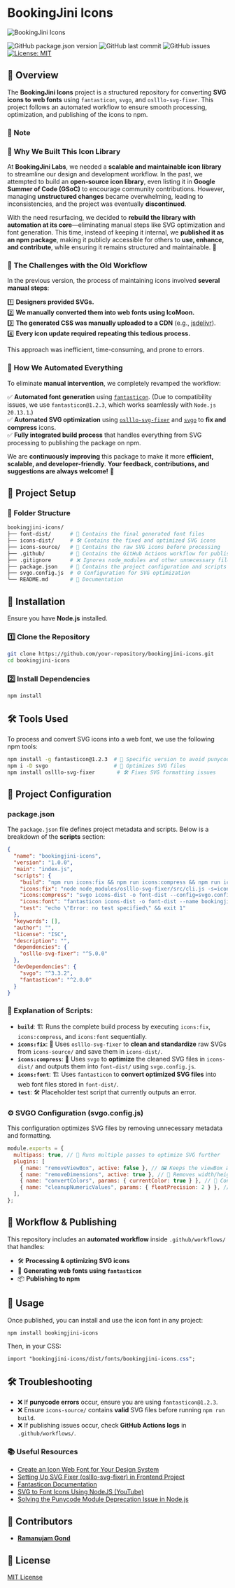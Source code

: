 # BookingJini Icons

![BookingJini Icons](https://github.com/user-attachments/assets/56773076-97ee-48f8-b041-9a00042dd123)

![GitHub package.json version](https://img.shields.io/github/package-json/v/ramanujamgond/bookingjini-icons)
![GitHub last commit](https://img.shields.io/github/last-commit/ramanujamgond/bookingjini-icons)
![GitHub issues](https://img.shields.io/github/issues/ramanujamgond/bookingjini-icons)
[![License: MIT](https://img.shields.io/badge/License-MIT-green.svg)](https://opensource.org/licenses/MIT)

## 🚀 Overview

The **BookingJini Icons** project is a structured repository for converting **SVG icons to web fonts** using `fantasticon`, `svgo`, and `oslllo-svg-fixer`. This project follows an automated workflow to ensure smooth processing, optimization, and publishing of the icons to npm.

### 📌 Note

### 🚀 **Why We Built This Icon Library**

At **BookingJini Labs**, we needed a **scalable and maintainable icon library** to streamline our design and development workflow. In the past, we attempted to build an **open-source icon library**, even listing it in **Google Summer of Code (GSoC)** to encourage community contributions. However, managing **unstructured changes** became overwhelming, leading to inconsistencies, and the project was eventually **discontinued**.

With the need resurfacing, we decided to **rebuild the library with automation at its core**—eliminating manual steps like SVG optimization and font generation. This time, instead of keeping it internal, we **published it as an npm package**, making it publicly accessible for others to **use, enhance, and contribute**, while ensuring it remains structured and maintainable. 🚀

### 🚨 **The Challenges with the Old Workflow**

In the previous version, the process of maintaining icons involved **several manual steps**:

1️⃣ **Designers provided SVGs.**  
2️⃣ **We manually converted them into web fonts using IcoMoon.**  
3️⃣ **The generated CSS was manually uploaded to a CDN** (e.g., [jsdelivr](https://cdn.jsdelivr.net/)).  
4️⃣ **Every icon update required repeating this tedious process.**

This approach was inefficient, time-consuming, and prone to errors.

### 🚀 **How We Automated Everything**

To eliminate **manual intervention**, we completely revamped the workflow:

✅ **Automated font generation** using [`fantasticon`](https://github.com/tancredi/fantasticon). (Due to compatibility issues, we use `fantasticon@1.2.3`, which works seamlessly with `Node.js 20.13.1`.)  
✅ **Automated SVG optimization** using [`oslllo-svg-fixer`](https://www.npmjs.com/package/oslllo-svg-fixer) and [`svgo`](https://github.com/svg/svgo) to **fix and compress** icons.  
✅ **Fully integrated build process** that handles everything from SVG processing to publishing the package on npm.

We are **continuously improving** this package to make it more **efficient, scalable, and developer-friendly**. **Your feedback, contributions, and suggestions are always welcome!** 🚀

## 📂 Project Setup

### **📁 Folder Structure**

```bash
bookingjini-icons/
├── font-dist/      # 🎨 Contains the final generated font files
├── icons-dist/     # 🛠 Contains the fixed and optimized SVG icons
├── icons-source/   # 📝 Contains the raw SVG icons before processing
├── .github/        # 🔄 Contains the GitHub Actions workflow for publishing
├── .gitignore      # ❌ Ignores node_modules and other unnecessary files
├── package.json    # 📜 Contains the project configuration and scripts
├── svgo.config.js  # ⚙️ Configuration for SVG optimization
└── README.md       # 📖 Documentation
```

## 💾 Installation

Ensure you have **Node.js** installed.

### **1️⃣ Clone the Repository**

```sh
git clone https://github.com/your-repository/bookingjini-icons.git
cd bookingjini-icons
```

### **2️⃣ Install Dependencies**

```sh
npm install
```

## 🛠 Tools Used

To process and convert SVG icons into a web font, we use the following npm tools:

```sh
npm install -g fantasticon@1.2.3  # 📌 Specific version to avoid punycode error
npm i -D svgo                     # 🎨 Optimizes SVG files
npm install oslllo-svg-fixer       # 🛠 Fixes SVG formatting issues
```

## 📜 Project Configuration

### **package.json**

The `package.json` file defines project metadata and scripts. Below is a breakdown of the **scripts** section:

```json
{
  "name": "bookingjini-icons",
  "version": "1.0.0",
  "main": "index.js",
  "scripts": {
    "build": "npm run icons:fix && npm run icons:compress && npm run icons:font",
    "icons:fix": "node node_modules/oslllo-svg-fixer/src/cli.js -s=icons-source -d=icons-dist",
    "icons:compress": "svgo icons-dist -o font-dist --config=svgo.config.js",
    "icons:font": "fantasticon icons-dist -o font-dist --name bookingjini-icons --font-height 100",
    "test": "echo \"Error: no test specified\" && exit 1"
  },
  "keywords": [],
  "author": "",
  "license": "ISC",
  "description": "",
  "dependencies": {
    "oslllo-svg-fixer": "^5.0.0"
  },
  "devDependencies": {
    "svgo": "^3.3.2",
    "fantasticon": "^2.0.0"
  }
}
```

### **📝 Explanation of Scripts:**

- **`build`**: 🏗 Runs the complete build process by executing `icons:fix`, `icons:compress`, and `icons:font` sequentially.
- **`icons:fix`**: 🔧 Uses `oslllo-svg-fixer` to **clean and standardize** raw SVGs from `icons-source/` and save them in `icons-dist/`.
- **`icons:compress`**: 🎨 Uses `svgo` to **optimize** the cleaned SVG files in `icons-dist/` and outputs them into `font-dist/` using `svgo.config.js`.
- **`icons:font`**: 🏗 Uses `fantasticon` to **convert optimized SVG files** into web font files stored in `font-dist/`.
- **`test`**: 🛠 Placeholder test script that currently outputs an error.

### **⚙️ SVGO Configuration (svgo.config.js)**

This configuration optimizes SVG files by removing unnecessary metadata and formatting.

```javascript
module.exports = {
  multipass: true, // 🔄 Runs multiple passes to optimize SVG further
  plugins: [
    { name: "removeViewBox", active: false }, // 🖼 Keeps the viewBox attribute (important for scaling)
    { name: "removeDimensions", active: true }, // 📏 Removes width/height attributes to make the SVG responsive
    { name: "convertColors", params: { currentColor: true } }, // 🎨 Converts colors to `currentColor` for theme-based coloring
    { name: "cleanupNumericValues", params: { floatPrecision: 2 } }, // 🔢 Reduces the number of decimal places in numeric values
  ],
};
```

## 🚀 Workflow & Publishing

This repository includes an **automated workflow** inside `.github/workflows/` that handles:

- 🛠 **Processing & optimizing SVG icons**
- 🎨 **Generating web fonts using `fantasticon`**
- 📦 **Publishing to npm**

## 🔧 Usage

Once published, you can install and use the icon font in any project:

```sh
npm install bookingjini-icons
```

Then, in your CSS:

```css
import "bookingjini-icons/dist/fonts/bookingjini-icons.css";
```

## 🛠 Troubleshooting

- ❌ If **punycode errors** occur, ensure you are using `fantasticon@1.2.3`.
- ❌ Ensure `icons-source/` contains **valid** SVG files before running `npm run build`.
- ❌ If publishing issues occur, check **GitHub Actions logs** in `.github/workflows/`.

### 📚 Useful Resources

- [Create an Icon Web Font for Your Design System](https://dev.to/brunnerlivio/create-an-icon-web-font-for-your-design-system-1ei6)
- [Setting Up SVG Fixer (oslllo-svg-fixer) in Frontend Project](https://medium.com/techvraksh/setting-up-svg-fixer-oslllo-svg-fixer-in-frontend-project-8f229ea81bc5)
- [Fantasticon Documentation](https://github.com/tancredi/fantasticon#readme)
- [SVG to Font Icons Using NodeJS (YouTube)](https://www.youtube.com/watch?v=W1UPR9u5hu8)
- [Solving the Punycode Module Deprecation Issue in Node.js](https://dev.to/asim_khan_cbe65e41bcbbc65/solving-the-punycode-module-is-deprecated-issue-in-nodejs-2e59)

## 👥 Contributors

- **[Ramanujam Gond](https://github.com/ramanujamgond)**

## 📜 License

[MIT License](https://opensource.org/licenses/MIT)
